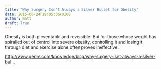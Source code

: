 ```yaml
---
title: "Why Surgery Isn't Always a Silver Bullet for Obesity"
date: 2015-06-24T19:05:36+0100
author: matt
draft: True
---
```

Obesity is both preventable and reversible. But for those whose weight has spiralled out of control into severe obesity, controlling it and losing it through diet and exercise alone often proves ineffective.

http://www.genre.com/knowledge/blog/why-surgery-isnt-always-a-silver-bul...
